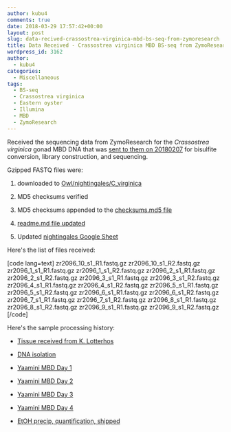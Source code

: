 ```yaml
---
author: kubu4
comments: true
date: 2018-03-29 17:57:42+00:00
layout: post
slug: data-recived-crassostrea-virginica-mbd-bs-seq-from-zymoresearch
title: Data Received - Crassostrea virginica MBD BS-seq from ZymoResearch
wordpress_id: 3162
author:
  - kubu4
categories:
  - Miscellaneous
tags:
  - BS-seq
  - Crassostrea virginica
  - Eastern oyster
  - Illumina
  - MBD
  - ZymoResearch
---
```


Received the sequencing data from ZymoResearch for the <em>Crassostrea virginica</em> gonad MBD DNA that was [sent to them on 20180207](http://onsnetwork.org/kubu4/2018/02/07/ethanol-precipitation-dna-quantification-c-virginica-mbd-dna-from-yaamini/) for bisulfite conversion, library construction, and sequencing.

Gzipped FASTQ files were:





  1. downloaded to [Owl/nightingales/C_virginica](http://owl.fish.washington.edu/nightingales/C_virginica)


  2. MD5 checksums verified


  3. MD5 checksums appended to the [checksums.md5 file](http://owl.fish.washington.edu/nightingales/C_virginica/checksums.md5)


  4. [readme.md file updated](http://owl.fish.washington.edu/nightingales/C_virginica/readme.md)


  5. Updated [nightingales Google Sheet](https://docs.google.com/spreadsheets/d/1_XqIOPVHSBVGscnjzDSWUeRL7HUHXfaHxVzec-I-8Xk/edit?usp=sharing)



Here's the list of files received:

[code lang=text]
zr2096_10_s1_R1.fastq.gz
zr2096_10_s1_R2.fastq.gz
zr2096_1_s1_R1.fastq.gz
zr2096_1_s1_R2.fastq.gz
zr2096_2_s1_R1.fastq.gz
zr2096_2_s1_R2.fastq.gz
zr2096_3_s1_R1.fastq.gz
zr2096_3_s1_R2.fastq.gz
zr2096_4_s1_R1.fastq.gz
zr2096_4_s1_R2.fastq.gz
zr2096_5_s1_R1.fastq.gz
zr2096_5_s1_R2.fastq.gz
zr2096_6_s1_R1.fastq.gz
zr2096_6_s1_R2.fastq.gz
zr2096_7_s1_R1.fastq.gz
zr2096_7_s1_R2.fastq.gz
zr2096_8_s1_R1.fastq.gz
zr2096_8_s1_R2.fastq.gz
zr2096_9_s1_R1.fastq.gz
zr2096_9_s1_R2.fastq.gz
[/code]

Here's the sample processing history:



  * [Tissue received from K. Lotterhos](http://onsnetwork.org/kubu4/2017/10/03/samples-received-c-virginica-gonad-tissue-from-katie-lotterhos/)


  * [DNA isolation](http://onsnetwork.org/kubu4/2017/11/14/dna-isolation-quantification-c-virginica-gonad-gdna/)


  * [Yaamini MBD Day 1](https://yaaminiv.github.io/Virginica-MBDSeq/)


  * [Yaamini MBD Day 2](https://yaaminiv.github.io/Virginica-MBDSeq-Day2/)


  * [Yaamini MBD Day 3](https://yaaminiv.github.io/Virginica-MBDSeq-Day3/)


  * [Yaamini MBD Day 4](https://yaaminiv.github.io/Virginica-MBDSeq-Day4/)


  * [EtOH precip, quantification, shipped](http://onsnetwork.org/kubu4/2018/02/07/ethanol-precipitation-dna-quantification-c-virginica-mbd-dna-from-yaamini/)


